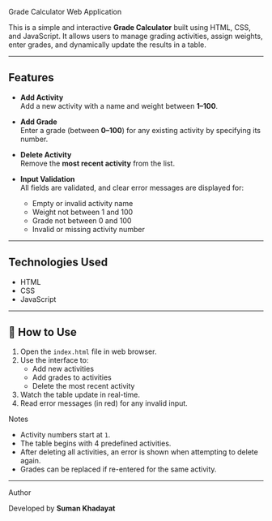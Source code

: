  Grade Calculator Web Application

This is a simple and interactive **Grade Calculator** built using HTML, CSS, and JavaScript. It allows users to manage grading activities, assign weights, enter grades, and dynamically update the results in a table.

---

##  Features

- **Add Activity**  
  Add a new activity with a name and weight between **1–100**.

- **Add Grade**  
  Enter a grade (between **0–100**) for any existing activity by specifying its number.

- **Delete Activity**  
  Remove the **most recent activity** from the list.

- **Input Validation**  
  All fields are validated, and clear error messages are displayed for:
  - Empty or invalid activity name
  - Weight not between 1 and 100
  - Grade not between 0 and 100
  - Invalid or missing activity number

---



## Technologies Used

- HTML
- CSS
- JavaScript 

---

## 🚀 How to Use


1. Open the `index.html` file in web browser.
2. Use the interface to:
   - Add new activities
   - Add grades to activities
   - Delete the most recent activity
3. Watch the table update in real-time.
4. Read error messages (in red) for any invalid input.

 Notes

- Activity numbers start at `1`.
- The table begins with 4 predefined activities.
- After deleting all activities, an error is shown when attempting to delete again.
- Grades can be replaced if re-entered for the same activity.

---

 Author

Developed by **Suman Khadayat**  



